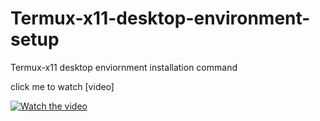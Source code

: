 # Termux-x11-desktop-environment-setup
Termux-x11 desktop enviornment installation command

click me to watch [video]

[![Watch the video](https://img.youtu.be/vi/VN6u6wJNvbQ/maxresdefualt.jpg)](https://youtu.be/VN6u6wJNvbQ)
